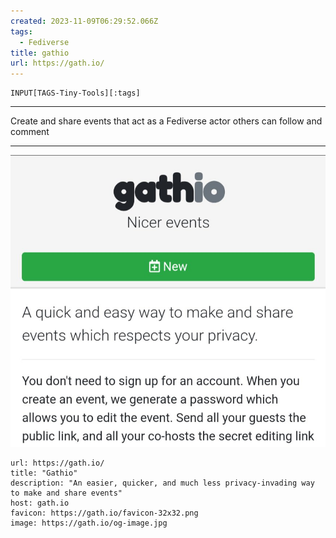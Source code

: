 ```yaml
---
created: 2023-11-09T06:29:52.066Z
tags: 
  - Fediverse
title: gathio
url: https://gath.io/
---
```

```meta-bind
INPUT[TAGS-Tiny-Tools][:tags]
```

___
Create and share events that act as a Fediverse actor others can follow and comment
___

![](_attachments/gathio.jpg)

```cardlink
url: https://gath.io/
title: "Gathio"
description: "An easier, quicker, and much less privacy-invading way to make and share events"
host: gath.io
favicon: https://gath.io/favicon-32x32.png
image: https://gath.io/og-image.jpg
```
